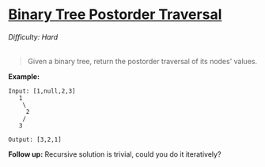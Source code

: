 # [Binary Tree Postorder Traversal](https://leetcode.com/problems/binary-tree-postorder-traversal/)

###### Difficulty: Hard

> Given a binary tree, return the postorder traversal of its nodes' values.

**Example:**

    Input: [1,null,2,3]
       1
        \
         2
        /
       3

    Output: [3,2,1]

**Follow up:** Recursive solution is trivial, could you do it iteratively?